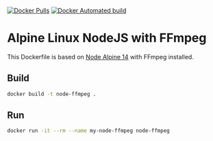 [![Docker Pulls](https://img.shields.io/docker/pulls/rickydunlop/nodejs-ffmpeg.svg)](https://hub.docker.com/r/rickydunlop/nodejs-ffmpeg/)
[![Docker Automated build](https://img.shields.io/docker/automated/rickydunlop/nodejs-ffmpeg.svg)](https://hub.docker.com/r/rickydunlop/nodejs-ffmpeg/)

# Alpine Linux NodeJS with FFmpeg

This Dockerfile is based on [Node Alpine 14](https://hub.docker.com/_/node/) with FFmpeg installed.


## Build
```bash
docker build -t node-ffmpeg .
```

## Run

```bash
docker run -it --rm --name my-node-ffmpeg node-ffmpeg
```

